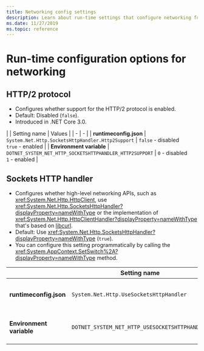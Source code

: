 ```yaml
---
title: Networking config settings
description: Learn about run-time settings that configure networking for .NET Core apps.
ms.date: 11/27/2019
ms.topic: reference
---
```

# Run-time configuration options for networking

## HTTP/2 protocol

- Configures whether support for the HTTP/2 protocol is enabled.
- Default: Disabled (`false`).
- Introduced in .NET Core 3.0.

| | Setting name | Values |
| - | - |
| **runtimeconfig.json** | `System.Net.Http.SocketsHttpHandler.Http2Support` | `false` - disabled<br/>`true` - enabled |
| **Environment variable** | `DOTNET_SYSTEM_NET_HTTP_SOCKETSHTTPHANDLER_HTTP2SUPPORT` | `0` - disabled<br/>`1` - enabled |

## Sockets HTTP handler

- Configures whether high-level networking APIs, such as <xref:System.Net.Http.HttpClient>, use <xref:System.Net.Http.SocketsHttpHandler?displayProperty=nameWithType> or the implementation of <xref:System.Net.Http.HttpClientHandler?displayProperty=nameWithType> that's based on [libcurl](https://curl.haxx.se/libcurl/).
- Default: Use <xref:System.Net.Http.SocketsHttpHandler?displayProperty=nameWithType> (`true`).
- You can configure this setting programmatically by calling the <xref:System.AppContext.SetSwitch%2A?displayProperty=nameWithType> method.

| | Setting name | Values |
| - | - | - |
| **runtimeconfig.json** | `System.Net.Http.UseSocketsHttpHandler` | `true` - enables the use of <xref:System.Net.Http.SocketsHttpHandler><br/>`false` - enables the use of <xref:System.Net.Http.HttpClientHandler> |
| **Environment variable** | `DOTNET_SYSTEM_NET_HTTP_USESOCKETSHTTPHANDLER` | `1` - enables the use of <xref:System.Net.Http.SocketsHttpHandler><br/>`0` - enables the use of <xref:System.Net.Http.HttpClientHandler> |
